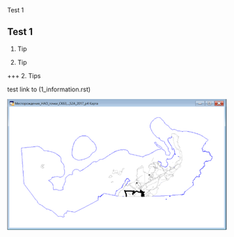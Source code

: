 Test 1 
## Test 1
1. Tip

2. Tip

+++ 2. Tips

test link to (1_information.rst)



![cat](img/mainWindow.png) 
